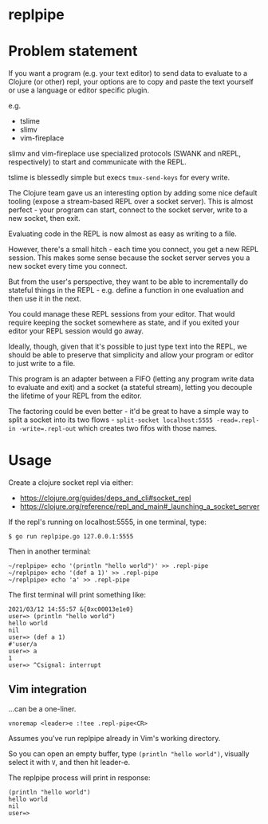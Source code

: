 # replpipe

# Problem statement

If you want a program (e.g. your text editor) to send data to evaluate to a Clojure (or other) repl, your options are to copy and paste the text yourself or use a language or editor specific plugin.

e.g.

- tslime
- slimv
- vim-fireplace

slimv and vim-fireplace use specialized protocols (SWANK and nREPL, respectively) to start and communicate with the REPL.

tslime is blessedly simple but execs `tmux-send-keys` for every write.

The Clojure team gave us an interesting option by adding some nice default tooling (expose a stream-based REPL over a socket server).
This is almost perfect - your program can start, connect to the socket server, write to a new socket, then exit.

Evaluating code in the REPL is now almost as easy as writing to a file.

However, there's a small hitch - each time you connect, you get a new REPL session.
This makes some sense because the socket server serves you a new socket every time you connect.

But from the user's perspective, they want to be able to incrementally do stateful things in the REPL - e.g. define a function in one evaluation and then use it in the next.

You could manage these REPL sessions from your editor. That would require keeping the socket somewhere as state, and if you exited your editor your REPL session would go away.

Ideally, though, given that it's possible to just type text into the REPL, we should be able to preserve that simplicity and allow your program or editor to just write to a file.

This program is an adapter between a FIFO (letting any program write data to evaluate and exit) and a socket (a stateful stream), letting you decouple the lifetime of your REPL from the editor.

The factoring could be even better - it'd be great to have a simple way to split a socket into its two flows - `split-socket localhost:5555 -read=.repl-in -write=.repl-out` which creates two fifos with those names.

# Usage

Create a clojure socket repl via either:

- https://clojure.org/guides/deps_and_cli#socket_repl
- https://clojure.org/reference/repl_and_main#_launching_a_socket_server

If the repl's running on localhost:5555, in one terminal, type:

    $ go run replpipe.go 127.0.0.1:5555

Then in another terminal:

    ~/replpipe> echo '(println "hello world")' >> .repl-pipe
    ~/replpipe> echo '(def a 1)' >> .repl-pipe
    ~/replpipe> echo 'a' >> .repl-pipe

The first terminal will print something like:

    2021/03/12 14:55:57 &{0xc00013e1e0}
    user=> (println "hello world")
    hello world
    nil
    user=> (def a 1)
    #'user/a
    user=> a
    1
    user=> ^Csignal: interrupt

## Vim integration

...can be a one-liner.

    vnoremap <leader>e :!tee .repl-pipe<CR>

Assumes you've run replpipe already in Vim's working directory.

So you can open an empty buffer, type `(println "hello world")`, visually select it with `V`, and then hit leader-e.

The replpipe process will print in response:

    (println "hello world")
    hello world
    nil
    user=>

